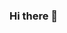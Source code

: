 ### Hi there 👋

<!--
**carlyshroyer/carlyshroyer** is a ✨ _special_ ✨ repository because its `README.md` (this file) appears on your GitHub profile.

Here are some ideas to get you started:

- 🔭 I’m currently working on a program that performs tweet analytics. 
- 🌱 I’m currently learning Java and SQL
- 💬 Ask me about anything
- 📫 How to reach me: carly.shroyerr@gmail.com
- 😄 Pronouns: she/her/hers
-->
